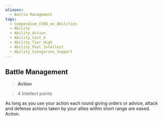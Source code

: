 ```yaml
---
aliases:
  - Battle Management
tags:
  - Compendium_CSRD_en_Abilities
  - Ability
  - Ability_Action
  - Ability_Cost_4
  - Ability_Tier_High
  - Ability_Pool_Intellect
  - Ability_Categories_Support
---
```

  
    
## Battle Management    
>**Action**    
>4 Intellect points  
    
As long as you use your action each round giving orders or advice, attack and defense actions taken by your allies within short range are eased. Action.